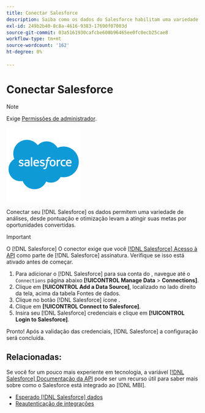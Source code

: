 ```yaml
---
title: Conectar Salesforce
description: Saiba como os dados do Salesforce habilitam uma variedade de análises, desde pontuação e otimização, até atingir suas metas por oportunidades convertidas.
exl-id: 249b2b40-8c8a-4616-9383-17690f07003d
source-git-commit: 03a5161930cafcbe600b96465ee0fc0ecb25cae8
workflow-type: tm+mt
source-wordcount: '162'
ht-degree: 0%

---
```


# Conectar Salesforce

>[!NOTE]
>
>Exige [Permissões de administrador](../../../administrator/user-management/user-management.md).

![](../../../assets/Salesforce_Logo.png)

Conectar seu [!DNL Salesforce] os dados permitem uma variedade de análises, desde pontuação e otimização levam a atingir suas metas por oportunidades convertidas.

>[!IMPORTANT]
>
>O [!DNL Salesforce] O conector exige que você [[!DNL Salesforce] Acesso à API](../integrations/salesforce.md) como parte de [!DNL Salesforce] assinatura. Verifique se isso está ativado antes de começar.

1. Para adicionar o [!DNL Salesforce] para sua conta do , navegue até o `Connections` página abaixo **[!UICONTROL Manage Data** > **Connections]**.
1. Clique em **[!UICONTROL Add a Data Source]**, localizado no lado direito da tela, acima da tabela Fontes de dados.
1. Clique no botão [!DNL Salesforce] ícone .
1. Clique em **[!UICONTROL Connect to Salesforce]**.
1. Insira seu [!DNL Salesforce] credenciais e clique em **[!UICONTROL Login to Salesforce]**.

Pronto! Após a validação das credenciais, [!DNL Salesforce] a configuração será concluída.

## Relacionadas:

Se você for um pouco mais experiente em tecnologia, a variável [[!DNL Salesforce] Documentação da API](https://developer.salesforce.com/docs/atlas.en-us.api_rest.meta/api_rest/intro_what_is_rest_api.htm) pode ser um recurso útil para saber mais sobre como o Salesforce está integrado ao [!DNL MBI].

* [Esperado [!DNL Salesforce] dados](../integrations/salesforce-data.md)
* [Reautenticação de integrações](https://support.magento.com/hc/en-us/articles/360016733151)
